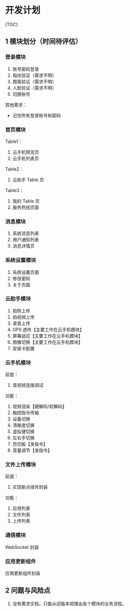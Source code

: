 # 开发计划

[TOC]

## 1 模块划分（时间待评估）

### 登录模块

1. 账号密码登录
2. 指纹验证（需求不明）
3. 图案验证（需求不明）
4. 人脸验证（需求不明）
5. 切换账号

其他需求：

- 记住所有登录账号和密码

### 首页模块

Table1：

1. 云手机预览页
2. 云手机列表页

Table2：

1. 云助手 Table 页

Table3：

1. 我的 Table 页
2. 服务热线页面

### 消息模块

1. 系统消息列表
2. 用户通知列表
3. 消息详情页

### 系统设置模块

1. 系统设置页面
2. 修改密码
3. 关于页面

### 云助手模块

1. 拍照上传
2. 拍视频上传
3. 录音上传
4. GPS 透传【主要工作在云手机模块】
5. 屏幕适应【主要工作在云手机模块】
6. 图像切换【主要工作在云手机模块】
7. 安装卡配置

### 云手机模块

前提：

1. 音视频连接调试

功能：

1. 视频渲染【硬解码/软解码】
2. 触控指令传输
3. 设备切换
4. 清晰度切换
5. 虚拟键切换
6. 左右手切换
7. 剪切板【发指令】
8. 音量调节【发指令】

### 文件上传模块

前提：

1. 实现断点续传封装

功能：

1. 应用列表
2. 文件列表
3. 上传列表

### 通信模块

WebSocket 封装

### 应用更新组件

应用更新组件封装

## 2 问题与风险点

1. 没有需求文档，只能从旧版本梳理出各个模块的业务流程。
